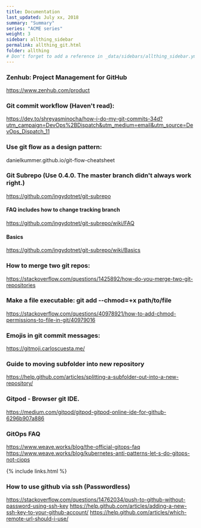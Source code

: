 ```yaml
---
title: Documentation 
last_updated: July xx, 2018
summary: "Summary"
series: "ACME series"
weight: 3
sidebar: allthing_sidebar
permalink: allthing_git.html
folder: allthing
# Don't forget to add a reference in _data/sidebars/allthing_sidebar.yml and/or _data/topnav.yml 
---
```


### Zenhub: Project Management for GitHub
https://www.zenhub.com/product

### Git commit workflow (Haven't read):
https://dev.to/shreyasminocha/how-i-do-my-git-commits-34d?utm_campaign=DevOps%2BDispatch&utm_medium=email&utm_source=DevOps_Dispatch_11

### Use git flow as a design pattern:
danielkummer.github.io/git-flow-cheatsheet

### Git Subrepo (Use 0.4.0. The master branch didn't always work right.)
https://github.com/ingydotnet/git-subrepo
#### FAQ includes how to change tracking branch
https://github.com/ingydotnet/git-subrepo/wiki/FAQ
#### Basics
https://github.com/ingydotnet/git-subrepo/wiki/Basics

### How to merge two git repos:
https://stackoverflow.com/questions/1425892/how-do-you-merge-two-git-repositories

### Make a file executable: git add --chmod=+x path/to/file
https://stackoverflow.com/questions/40978921/how-to-add-chmod-permissions-to-file-in-git/40979016

### Emojis in git commit messages:
https://gitmoji.carloscuesta.me/


### Guide to moving subfolder into new repository
https://help.github.com/articles/splitting-a-subfolder-out-into-a-new-repository/

### Gitpod - Browser git IDE.
https://medium.com/gitpod/gitpod-gitpod-online-ide-for-github-6296b907a886

### GitOps FAQ
https://www.weave.works/blog/the-official-gitops-faq
https://www.weave.works/blog/kubernetes-anti-patterns-let-s-do-gitops-not-ciops

{% include links.html %}

### How to use github via ssh (Passwordless)
https://stackoverflow.com/questions/14762034/push-to-github-without-password-using-ssh-key
https://help.github.com/articles/adding-a-new-ssh-key-to-your-github-account/
https://help.github.com/articles/which-remote-url-should-i-use/